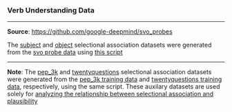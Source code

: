 ### Verb Understanding Data

______________________________________________________________________

**Source**: https://github.com/google-deepmind/svo_probes

The [subject](./selectional_association_subject) and [object](./selectional_association_object) selectional association datasets were generated from the [svo probe data](./svo_probes.csv) using [this script](../../scripts/generate_selectional_association_data.py)

______________________________________________________________________

**Note**: The [pep_3k](./pep_3k) and [twentyquestions](./twentyquestions/) selectional association datasets were generated from the [pep_3k training data](../plausibility_data/pep_3k/valid.csv) and [twentyquestions training data](../plausibility_data/twentyquestions/valid.csv), respectively, using the same script. These auxilary datasets are used solely for [analyzing the relationship between selectional association and plausibility](../../scripts/run_selectional_association_plausibility_correlation.py)
